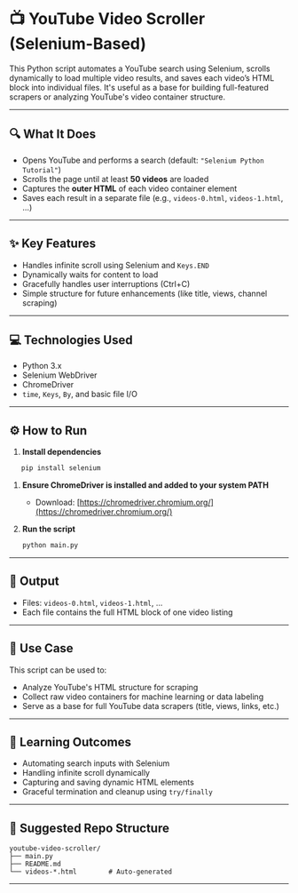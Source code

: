 # 📺 YouTube Video Scroller (Selenium-Based)

This Python script automates a YouTube search using Selenium, scrolls dynamically to load multiple video results, and saves each video’s HTML block into individual files. It's useful as a base for building full-featured scrapers or analyzing YouTube's video container structure.

---

## 🔍 What It Does

- Opens YouTube and performs a search (default: `"Selenium Python Tutorial"`)
- Scrolls the page until at least **50 videos** are loaded
- Captures the **outer HTML** of each video container element
- Saves each result in a separate file (e.g., `videos-0.html`, `videos-1.html`, ...)

---

## ✨ Key Features

- Handles infinite scroll using Selenium and `Keys.END`
- Dynamically waits for content to load
- Gracefully handles user interruptions (Ctrl+C)
- Simple structure for future enhancements (like title, views, channel scraping)

---

## 💻 Technologies Used

- Python 3.x  
- Selenium WebDriver  
- ChromeDriver  
- `time`, `Keys`, `By`, and basic file I/O

---

## ⚙️ How to Run

1. **Install dependencies**  

```bash
   pip install selenium
````

1. **Ensure ChromeDriver is installed and added to your system PATH**

   * Download: [https://chromedriver.chromium.org/](https://chromedriver.chromium.org/)

2. **Run the script**

   ```bash
   python main.py
   ```

---

## 📂 Output

* Files: `videos-0.html`, `videos-1.html`, ...
* Each file contains the full HTML block of one video listing

---

## 📌 Use Case

This script can be used to:

* Analyze YouTube's HTML structure for scraping
* Collect raw video containers for machine learning or data labeling
* Serve as a base for full YouTube data scrapers (title, views, links, etc.)

---

## 🧠 Learning Outcomes

* Automating search inputs with Selenium
* Handling infinite scroll dynamically
* Capturing and saving dynamic HTML elements
* Graceful termination and cleanup using `try/finally`

---

## 📁 Suggested Repo Structure

```
youtube-video-scroller/
├── main.py
├── README.md
└── videos-*.html        # Auto-generated
```

---